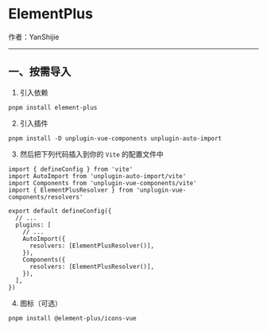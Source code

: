 # ElementPlus

作者：YanShijie

---

## 一、按需导入

1. 引入依赖

```shell
pnpm install element-plus
```

2. 引入插件

```shell
pnpm install -D unplugin-vue-components unplugin-auto-import
```

3. 然后把下列代码插入到你的 `Vite` 的配置文件中

```JS
import { defineConfig } from 'vite'
import AutoImport from 'unplugin-auto-import/vite'
import Components from 'unplugin-vue-components/vite'
import { ElementPlusResolver } from 'unplugin-vue-components/resolvers'

export default defineConfig({
  // ...
  plugins: [
    // ...
    AutoImport({
      resolvers: [ElementPlusResolver()],
    }),
    Components({
      resolvers: [ElementPlusResolver()],
    }),
  ],
})
```

4. 图标（可选）

```shell
pnpm install @element-plus/icons-vue
```

